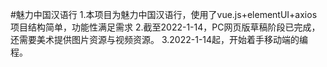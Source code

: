 #魅力中国汉语行
1.本项目为魅力中国汉语行，使用了vue.js+elementUI+axios
项目结构简单，功能性满足需求
2.截至2022-1-14，PC网页版草稿阶段已完成，还需要美术提供图片资源与视频资源。
3.2022-1-14起，开始着手移动端的编程。

